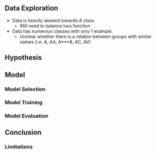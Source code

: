 ## Data Exploration

- Data is heavily skewed towards A class.
    - Will need to balance loss function
- Data has numerous classes with only 1 example.
    - Unclear whether there is a relation between groups with similar names (i.e. A, AA, A***8, AC, AV)

## Hypothesis



## Model

### Model Selection




### Model Training



### Model Evaluation



## Conclusion

### Limitations